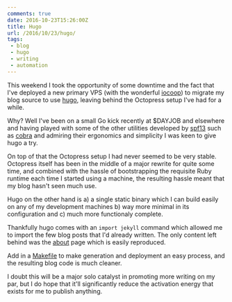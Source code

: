 ```yaml
--- 
comments: true
date: 2016-10-23T15:26:00Z
title: Hugo
url: /2016/10/23/hugo/
tags:
 - blog
 - hugo
 - writing
 - automation
--- 
```


This weekend I took the opportunity of some downtime and the fact that I've deployed a new primary VPS (with the wonderful [iocoop](https://iocoop.org)) to migrate my blog source to use [hugo](https://gohugo.io), leaving behind the Octopress setup I've had for a while.

Why? Well I've been on a small Go kick recently at $DAYJOB and elsewhere and having played with some of the other utilities developed by [spf13](https://github.com/spf13) such as [cobra](https://github.com/spf13/cobra) and admiring their ergonomics and simplicity I was keen to give hugo a try.

On top of that the Octopress setup I had never seemed to be very stable. Octopress itself has been in the middle of a major rewrite for quite some time, and combined with the hassle of bootstrapping the requisite Ruby runtime each time I started using a machine, the resulting hassle meant that my blog hasn't seen much use.

Hugo on the other hand is a) a single static binary which I can build easily on any of my development machines b) way more minimal in its configuration and c) much more functionaly complete. 

Thankfully hugo comes with an `import jekyll` command which allowed me to import the few blog posts that I'd already written. The only content left behind was the [about]("/about") page which is easily reproduced. 

Add in a [Makefile](https://github.com/patrickod/blog-hugo/tree/master/Makefile) to make generation and deployment an easy process, and the resulting blog code is much cleaner. 

I doubt this will be a major solo catalyst in promoting more writing on my par, but I do hope that it'll significantly reduce the activation energy that exists for me to publish anything. 
